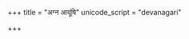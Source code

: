 +++
title = "अग्न आयूंषि"
unicode_script = "devanagari"

+++
<div class="js_include" url="/vedAH/sAma/paravastu-saama/devaH/agniH/agna_AyUMShi/"  newLevelForH1="1" includeTitle="true"> </div>
